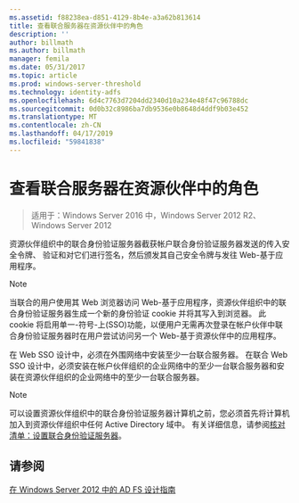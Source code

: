 ```yaml
---
ms.assetid: f88238ea-d851-4129-8b4e-a3a62b813614
title: 查看联合服务器在资源伙伴中的角色
description: ''
author: billmath
ms.author: billmath
manager: femila
ms.date: 05/31/2017
ms.topic: article
ms.prod: windows-server-threshold
ms.technology: identity-adfs
ms.openlocfilehash: 6d4c7763d7204dd2340d10a234e48f47c96788dc
ms.sourcegitcommit: 0d0b32c8986ba7db9536e0b8648d4ddf9b03e452
ms.translationtype: MT
ms.contentlocale: zh-CN
ms.lasthandoff: 04/17/2019
ms.locfileid: "59841838"
---
```

# <a name="review-the-role-of-the-federation-server-in-the-resource-partner"></a>查看联合服务器在资源伙伴中的角色

>适用于：Windows Server 2016 中，Windows Server 2012 R2、 Windows Server 2012

资源伙伴组织中的联合身份验证服务器截获帐户联合身份验证服务器发送的传入安全令牌、 验证和对它们进行签名，然后颁发其自己安全令牌与发往 Web\-基于应用程序。  
  
> [!NOTE]  
> 当联合的用户使用其 Web 浏览器访问 Web\-基于应用程序，资源伙伴组织中的联合身份验证服务器生成一个新的身份验证 cookie 并将其写入到浏览器。 此 cookie 将启用单一\-符号\-上\(SSO\)功能，以便用户无需再次登录在帐户伙伴中联合身份验证服务器时在用户尝试访问另一个 Web\-基于资源伙伴中的应用程序。  
  
在 Web SSO 设计中，必须在外围网络中安装至少一台联合服务器。 在联合 Web SSO 设计中，必须安装在帐户伙伴组织的企业网络中的至少一台联合服务器和安装在资源伙伴组织的企业网络中的至少一台联合服务器。  
  
> [!NOTE]  
> 可以设置资源伙伴组织中的联合身份验证服务器计算机之前，您必须首先将计算机加入到资源伙伴组织中任何 Active Directory 域中。 有关详细信息，请参阅[核对清单：设置联合身份验证服务器](../../ad-fs/deployment/Checklist--Setting-Up-a-Federation-Server.md)。  
  
## <a name="see-also"></a>请参阅
[在 Windows Server 2012 中的 AD FS 设计指南](AD-FS-Design-Guide-in-Windows-Server-2012.md)

